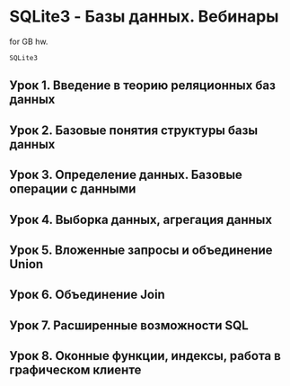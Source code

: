 # SQLite3 - Базы данных. Вебинары
for GB hw.

`SQLite3`

## Урок 1. Введение в теорию реляционных баз данных

## Урок 2. Базовые понятия структуры базы данных

## Урок 3. Определение данных. Базовые операции с данными

## Урок 4. Выборка данных, агрегация данных

## Урок 5. Вложенные запросы и объединение Union

## Урок 6. Объединение Join

## Урок 7. Расширенные возможности SQL

## Урок 8. Оконные функции, индексы, работа в графическом клиенте
